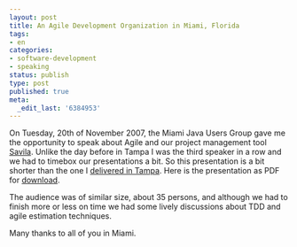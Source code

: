 ```yaml
---
layout: post
title: An Agile Development Organization in Miami, Florida
tags:
- en
categories:
- software-development
- speaking
status: publish
type: post
published: true
meta:
  _edit_last: '6384953'
---
```

<p>On Tuesday, 20th of November 2007, the Miami Java Users Group gave me the opportunity to speak about Agile and our project management tool <a href="http://www.caimito.net">Savila</a>. Unlike the day before in Tampa I was the third speaker in a row and we had to timebox our presentations a bit. So this presentation is a bit shorter than the one I <a href="http://www.stephan-schwab.com/2007/11/22/1195766926900.html">delivered in Tampa</a>. Here is the presentation as PDF for <a href="http://www.stephan-schwab.com/files/AgileDevelopmentOrganizationMiami.pdf">download</a>.</p>

<p>The audience was of similar size, about 35 persons, and although we had to finish more or less on time we had some lively discussions about TDD and agile estimation techniques.</p>

<p>Many thanks to all of you in Miami.</p>
